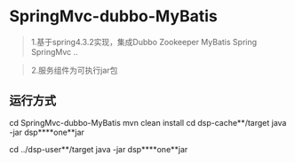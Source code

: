 # SpringMvc-dubbo-MyBatis

> 1.基于spring4.3.2实现，集成Dubbo Zookeeper MyBatis Spring SpringMvc ..

> 2.服务组件为可执行jar包






## 运行方式

  cd SpringMvc-dubbo-MyBatis
  mvn clean install 
  cd dsp-cache**/target
  java -jar dsp****one**jar
  
  cd ../dsp-user**/target
  java -jar dsp****one**jar
  
  






